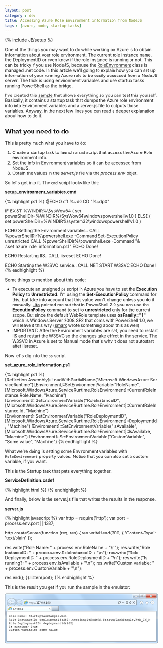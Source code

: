 ```yaml
---
layout: post
category : dev
title: Accessing Azure Role Environment information from NodeJS
tags : [azure, node, startup-tasks]
---
```

{% include JB/setup %}

One of the things you may want to do while working on Azure is to obtain information about your role environment. The current role instance name, the DeploymentID or even know if the role instance is running or not. This can be tricky if you use NodeJS, because the [RoleEnvironment](http://msdn.microsoft.com/es-es/library/ee773173.aspx) class is managed .net code. In this article we'll going to explain how you can set up information of your running Azure role to be easily accessed from a NodeJS server. The trick is using environment variables and use startup tasks running PowerShell as the bridge.

I've created this [sample](https://github.com/nanovazquez/nodeonazure-blog/tree/master/articles/accessing-azure-role-environment-information-from-node/startup-task-sample) that shows everything so you can test this yourself. Basically, it contains a startup task that dumps the Azure role environment info into Environment variables and a server.js file to outputs those variables. Anyway, in the next few lines you can read a deeper explanation about how to do it.

## What you need to do

This is pretty much what you have to do: 

1. Create a startup task to launch a `cmd` script that access the Azure Role environment info.
2. Set the info in Environment variables so it can be accessed from NodeJS.
3. Obtain the values in the *server.js* file via the *process.env* objet.

So let's get into it. The `cmd` script looks like this:

**setup_environment_variables.cmd**

{% highlight ps1 %}
@ECHO off
%~d0
CD "%~dp0"

IF EXIST %WINDIR%\SysWow64 (
set powerShellDir=%WINDIR%\SysWow64\windowspowershell\v1.0
) ELSE (
set powerShellDir=%WINDIR%\system32\windowspowershell\v1.0
)

ECHO Setting the Environment variables..
CALL %powerShellDir%\powershell.exe -Command Set-ExecutionPolicy unrestricted
CALL %powerShellDir%\powershell.exe -Command "& .\set_azure_role_information.ps1"
ECHO Done!

ECHO Restarting IIS..
CALL iisreset
ECHO Done!

ECHO Starting the W3SVC service..
CALL NET START W3SVC
ECHO Done!
{% endhighlight %}

Some things to mention about this code:

* To execute an unsigned `ps` script in Azure you have to set the **Execution Policy** to **Unrestricted**. I'm using the **Set-ExecutionPolicy** command for this, but take into account that this value won't change unless you do it manually. [Lito](http://twitter.com/litodam) pointed me out that in PowerShell 2.0 you can use the **-ExecutionPolicy** command to set to **unrestricted** only for the current scope. But since the default WebRole template uses **osFamily="1"** which is Windows Server 2008 SP2 that coms with PowerShell 1.0, we will leave it this way ([smarx](http://blog.smarx.com/posts/windows-azure-startup-tasks-tips-tricks-and-gotchas) wrote something about this as well)
* IMPORTANT: After the Environment variables are set, you need to restart IIS and restart the W3SVC so the changes take effect in the service. The W3SVC in Azure is set to Manual mode that's why it does not autostart aftet iisreset.

Now let's dig into the `ps` script.

**set_azure_role_information.ps1**

{% highlight ps1 %}
[Reflection.Assembly]::LoadWithPartialName("Microsoft.WindowsAzure.ServiceRuntime")
[Environment]::SetEnvironmentVariable("RoleName", [Microsoft.WindowsAzure.ServiceRuntime.RoleEnvironment]::CurrentRoleInstance.Role.Name, "Machine") 
[Environment]::SetEnvironmentVariable("RoleInstanceID", [Microsoft.WindowsAzure.ServiceRuntime.RoleEnvironment]::CurrentRoleInstance.Id, "Machine")
[Environment]::SetEnvironmentVariable("RoleDeploymentID", [Microsoft.WindowsAzure.ServiceRuntime.RoleEnvironment]::DeploymentId, "Machine")
[Environment]::SetEnvironmentVariable("IsAvailable", [Microsoft.WindowsAzure.ServiceRuntime.RoleEnvironment]::IsAvailable, "Machine") 
[Environment]::SetEnvironmentVariable("CustomVariable", "Some value", "Machine")
{% endhighlight %}

What we're doing is setting some Environment variables with `RoleEnvironment` property values. Notice that you can also set a custom variable, if you want.

This is the Startup task that puts everything together.

**ServiceDefinition.csdef**

{% highlight html %}
<Task commandLine="setup_environment_variables.cmd" executionContext="elevated" taskType="simple" />
{% endhighlight %}

And finally, below is the server.js file that writes the results in the response.

**server.js**

{% highlight javascript %}
var http = require('http');
var port = process.env.port || 1337;

http.createServer(function (req, res) {
res.writeHead(200, { 'Content-Type': 'text/plain' });

res.write("Role Name: " + process.env.RoleName + "\n");
res.write("Role InstanceID: " + process.env.RoleInstanceID + "\n");
res.write("Role DeploymentID: " + process.env.RoleDeploymentID + "\n");
res.write("Is running?: " + process.env.IsAvailable + "\n");
res.write("Custom variable: " + process.env.CustomVariable + "\n");

res.end();
}).listen(port);
{% endhighlight %}

This is the result you get if you run the sample in the emulator:

![](https://github.com/nanovazquez/nanovazquez.github.com/raw/master/_posts/accessing-azure-role-environment-information-from-node/test-sample-task.png "Showing the Azure Role Information")